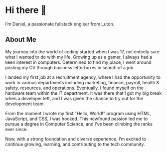# Hi there 👋

I’m Daniel, a passionate fullstack engieer from Luton.

## About Me

My journey into the world of coding started when I was 17, not entirely sure what I wanted to do with my life. Growing up as a gamer, I always had a keen interest in computers. Determined to find my place, I went around posting my CV through business letterboxes in search of a job.

I landed my first job at a recruitment agency, where I had the opportunity to work in various departments including marketing, finance, payroll, health & safety, resources, and operations. Eventually, I found myself on the hardware team within the IT department. It was there that I got my big break when a developer left, and I was given the chance to try out for the development team.

From the moment I wrote my first "Hello, World!" program using HTML, JavaScript, and CSS, I was hooked. This newfound passion led me to pursue a degree in Computer Science, and I’ve been climbing the ranks ever since.

Now, with a strong foundation and diverse experience, I’m excited to continue growing, learning, and contributing to the tech community.


